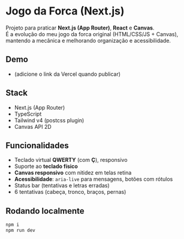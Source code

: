 # Jogo da Forca (Next.js)

Projeto para praticar **Next.js (App Router)**, **React** e **Canvas**.  
É a evolução do meu jogo da forca original (HTML/CSS/JS + Canvas), mantendo a mecânica e melhorando organização e acessibilidade.

## Demo
- (adicione o link da Vercel quando publicar)

## Stack
- Next.js (App Router)
- TypeScript
- Tailwind v4 (postcss plugin)
- Canvas API 2D

## Funcionalidades
- Teclado virtual **QWERTY** (com **Ç**), responsivo
- Suporte ao **teclado físico**
- **Canvas responsivo** com nitidez em telas retina
- **Acessibilidade**: `aria-live` para mensagens, botões com rótulos
- Status bar (tentativas e letras erradas)
- 6 tentativas (cabeça, tronco, braços, pernas)

## Rodando localmente
```bash
npm i
npm run dev
